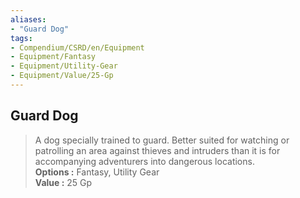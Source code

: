 ```yaml
---
aliases:
- "Guard Dog"
tags:
- Compendium/CSRD/en/Equipment
- Equipment/Fantasy
- Equipment/Utility-Gear
- Equipment/Value/25-Gp
---
```


  
## Guard Dog  
  
>A dog specially trained to guard. Better suited for watching or patrolling an area against thieves and intruders than it is for accompanying adventurers into dangerous locations.  
> **Options :** Fantasy, Utility Gear  
> **Value :** 25 Gp